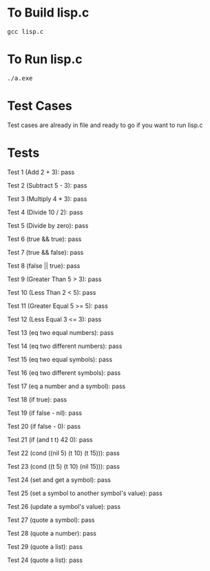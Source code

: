 # To Build lisp.c
<pre>
gcc lisp.c
</pre>

# To Run lisp.c
<pre>
./a.exe
</pre>


# Test Cases
Test cases are already in file and ready to go if you want to run lisp.c

# Tests
Test 1 (Add 2 + 3): pass

Test 2 (Subtract 5 - 3): pass

Test 3 (Multiply 4 * 3): pass

Test 4 (Divide 10 / 2): pass

Test 5 (Divide by zero): pass

Test 6 (true && true): pass

Test 7 (true && false): pass

Test 8 (false || true): pass

Test 9 (Greater Than 5 > 3): pass

Test 10 (Less Than 2 < 5): pass

Test 11 (Greater Equal 5 >= 5): pass

Test 12 (Less Equal 3 <= 3): pass

Test 13 (eq two equal numbers): pass

Test 14 (eq two different numbers): pass

Test 15 (eq two equal symbols): pass

Test 16 (eq two different symbols): pass

Test 17 (eq a number and a symbol): pass

Test 18 (if true): pass

Test 19 (if false - nil): pass

Test 20 (if false - 0): pass

Test 21 (if (and t t) 42 0): pass

Test 22 (cond ((nil 5) (t 10) (t 15))): pass

Test 23 (cond ((t 5) (t 10) (nil 15))): pass

Test 24 (set and get a symbol): pass

Test 25 (set a symbol to another symbol's value): pass

Test 26 (update a symbol's value): pass

Test 27 (quote a symbol): pass

Test 28 (quote a number): pass

Test 29 (quote a list): pass

Test 24 (quote a list): pass
